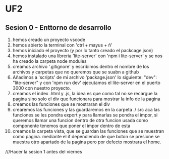 # UF2
## Sesion 0 - Enttorno de desarrollo
1. hemos creado un proyecto vscode
2. hemos abierto la terminal con 'ctrl + mayus + ñ'
3. hemos iniciado el proyecto (y por lo tanto creado el packcage.json)
4. hemos instalado una libreria 'lite-server' con 'npm i lite-server'
 y se nos ha creado la carpeta node modules
 5. creamos archivo '.gitignore' y escribimos dentro el nombre de los archivos y carpetas que no queremos que se suabn a github
 6. Añadimos a 'scripts' de mi archivo 'package.json' lo siguiente:  "dev": "lite-server" y con 'npm run dev' ejecutamos el lite-server en el puerto 3000 con nuestro proyecto.
 7. creamos el index .html y .js, la idea es que como tal no se recargue la pagina sino solo el div que funcionara para mostrar la info de la pagina
 8. creamos las funciones que se mostraran el div
 9. crearemos las funciones y las guardaremos en la carpeta ./ src aca las funciones se les pondra export y para llamarlas se pondra el impor, si queremos llamar una funcion dentro de otra funcion usada como componente tenemos que poner el impor dentro de esta
 10. creamos la carpeta vista, que se guardan las funciones que se muestran como pagina. mediante el if dependiendo de que boton se presione se muestra otro apartado de la pagina pero por defecto mostrara el home.

 ///Hacer la sesion 1 antes del viernes
